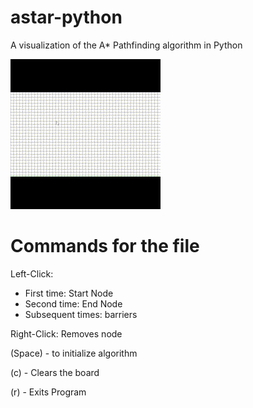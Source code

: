 # astar-python
A visualization of the A* Pathfinding algorithm in Python

![](https://github.com/TheAlchemist82/astar-python/blob/main/Untitled%20video%20-%20Made%20with%20Clipchamp.gif)

# Commands for the file


Left-Click:
  - First time: Start Node
  - Second time: End Node
  - Subsequent times: barriers

Right-Click: Removes node

(Space) - to initialize algorithm

(c) - Clears the board

(r) - Exits Program
